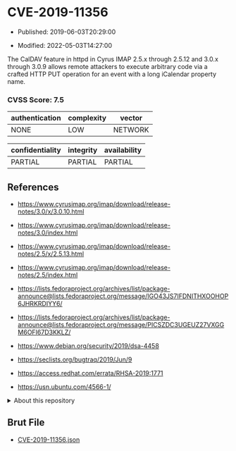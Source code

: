 # CVE-2019-11356

- Published: 2019-06-03T20:29:00

- Modified: 2022-05-03T14:27:00

The CalDAV feature in httpd in Cyrus IMAP 2.5.x through 2.5.12 and 3.0.x through 3.0.9 allows remote attackers to execute arbitrary code via a crafted HTTP PUT operation for an event with a long iCalendar property name.

### CVSS Score: **7.5**

| authentication | complexity | vector |
| --- | --- | --- |
| NONE | LOW | NETWORK |

| confidentiality | integrity | availability |
| --- | --- | --- |
| PARTIAL | PARTIAL | PARTIAL |

## References

* https://www.cyrusimap.org/imap/download/release-notes/3.0/x/3.0.10.html

* https://www.cyrusimap.org/imap/download/release-notes/3.0/index.html

* https://www.cyrusimap.org/imap/download/release-notes/2.5/x/2.5.13.html

* https://www.cyrusimap.org/imap/download/release-notes/2.5/index.html

* https://lists.fedoraproject.org/archives/list/package-announce@lists.fedoraproject.org/message/IGO43JS7IFDNITHXOOHOP6JHRKRDIYY6/

* https://lists.fedoraproject.org/archives/list/package-announce@lists.fedoraproject.org/message/PICSZDC3UGEUZ27VXGGM6OFI67D3KKLZ/

* https://www.debian.org/security/2019/dsa-4458

* https://seclists.org/bugtraq/2019/Jun/9

* https://access.redhat.com/errata/RHSA-2019:1771

* https://usn.ubuntu.com/4566-1/

<details>
<summary>About this repository</summary> 

  This repository is part of the project [Live Hack CVE](https://github.com/Live-Hack-CVE). Main website can be found [www.live-hack.org](https://www.live-hack.org) 
  
  Made by [Sn0wAlice](https://github.com/Sn0wAlice) for the people that care about security and need to have a feed of the latest CVEs. Hope you enjoy it, don't forget to star the repo and follow me on [Twitter](https://twitter.com/Sn0wAlice) and [Github](https://github.com/Sn0wAlice). And that is my [personnal website](https://www.alice-snow.me/)

  - [Home Page](https://github.com/Live-Hack-CVE)
  - [Framework](https://github.com/Live-Hack-CVE/cve-framework)
  - [CVE database](https://github.com/Live-Hack-CVE/full_database)
  - [Changelog](https://github.com/Live-Hack-CVE/Changelog)
</details>

## Brut File

* [CVE-2019-11356.json](https://raw.githubusercontent.com/Live-Hack-CVE/full_database/main/cves/2019/CVE-2019-11356.json)

